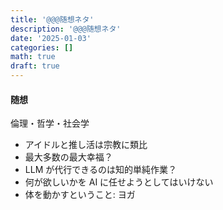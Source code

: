 ```yaml
---
title: '@@@随想ネタ'
description: '@@@随想ネタ'
date: '2025-01-03'
categories: []
math: true
draft: true
---
```




#### 随想

倫理・哲学・社会学

- アイドルと推し活は宗教に類比
- 最大多数の最大幸福？
- LLM が代行できるのは知的単純作業？
- 何が欲しいかを AI に任せようとしてはいけない
- 体を動かすということ: ヨガ

